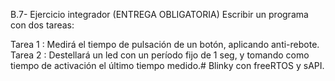 B.7- Ejercicio integrador (ENTREGA OBLIGATORIA)
Escribir un programa con dos tareas:


Tarea 1​ : Medirá el tiempo de pulsación de un botón, aplicando anti-rebote.
Tarea 2​ : Destellará un led con un período fijo de 1 seg, y tomando como tiempo de activación
el último tiempo medido.# Blinky con freeRTOS y sAPI. 

